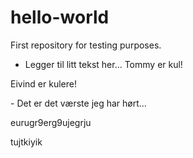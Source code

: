 # hello-world
First repository for testing purposes.

- Legger til litt tekst her... Tommy er kul!
 <p>Eivind er kulere!</p>
 - Det er det værste jeg har hørt...
 <p>eurugr9erg9ujegrju</p>
tujtkiyik
